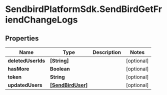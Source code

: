 # SendbirdPlatformSdk.SendBirdGetFriendChangeLogs

## Properties

Name | Type | Description | Notes
------------ | ------------- | ------------- | -------------
**deletedUserIds** | **[String]** |  | [optional] 
**hasMore** | **Boolean** |  | [optional] 
**token** | **String** |  | [optional] 
**updatedUsers** | [**[SendBirdUser]**](SendBirdUser.md) |  | [optional] 


